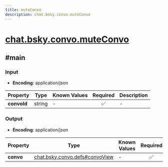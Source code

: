 ```yaml
---
title: muteConvo
description: chat.bsky.convo.muteConvo
---
```


# [chat.bsky.convo.muteConvo](https://github.com/myConsciousness/atproto.dart/blob/main/lexicons/chat/bsky/convo/muteConvo.json)

## #main

### Input

- **Encoding**: application/json

| Property | Type | Known Values | Required | Description |
| --- | --- | --- | :---: | --- |
| **convoId** | string | - | ✅ | - |

### Output

- **Encoding**: application/json

| Property | Type | Known Values | Required | Description |
| --- | --- | --- | :---: | --- |
| **convo** | [chat.bsky.convo.defs#convoView](../../../../lexicons/chat/bsky/convo/defs.md#convoview) | - | ✅ | - |
